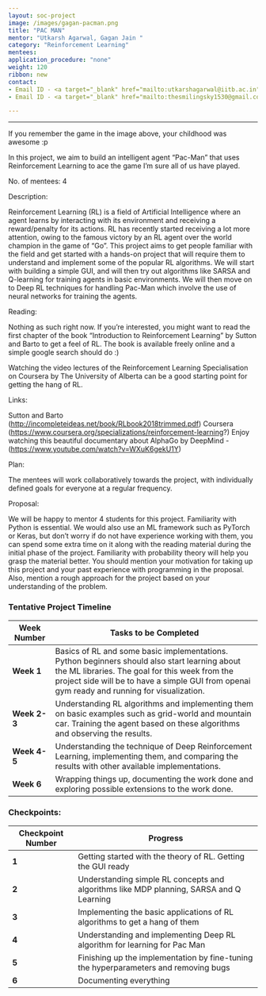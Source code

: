 ```yaml
---
layout: soc-project
image: /images/gagan-pacman.png
title: "PAC MAN"
mentor: "Utkarsh Agarwal, Gagan Jain "
category: "Reinforcement Learning"
mentees:
application_procedure: "none"
weight: 120
ribbon: new
contact:
- Email ID - <a target="_blank" href="mailto:utkarshagarwal@iitb.ac.in">utkarshagarwal@iitb.ac.in</a> 
- Email ID - <a target="_blank" href="mailto:thesmilingsky1530@gmail.com">thesmilingsky1530@gmail.com</a> 

---
```


---

If you remember the game in the image above, your childhood was awesome :p

In this project, we aim to build an intelligent agent “Pac-Man” that uses Reinforcement Learning to ace the game I’m sure all of us have played.


<!--break-->

No. of mentees: 4

Description:

Reinforcement Learning (RL) is a field of Artificial Intelligence where an agent learns by interacting with its environment and receiving a reward/penalty for its actions. RL has recently started receiving a lot more attention, owing to the famous victory by an RL agent over the world champion in the game of “Go”. This project aims to get people familiar with the field and get started with a hands-on project that will require them to understand and implement some of the popular RL algorithms. We will start with building a simple GUI, and will then try out algorithms like SARSA and Q-learning for training agents in basic environments. We will then move on to Deep RL techniques for handling Pac-Man which involve the use of neural networks for training the agents.


Reading:

Nothing as such right now. If you’re interested, you might want to read the first chapter of the book “Introduction to Reinforcement Learning” by Sutton and Barto to get a feel of RL. The book is available freely online and a simple google search should do :)

Watching the video lectures of the Reinforcement Learning Specialisation on Coursera by The University of Alberta can be a good starting point for getting the hang of RL.


Links:

Sutton and Barto (http://incompleteideas.net/book/RLbook2018trimmed.pdf)
Coursera (https://www.coursera.org/specializations/reinforcement-learning?)
Enjoy watching this beautiful documentary about AlphaGo by DeepMind - (https://www.youtube.com/watch?v=WXuK6gekU1Y)


Plan:


The mentees will work collaboratively towards the project, with individually defined goals for everyone at a regular frequency.



Proposal:


We will be happy to mentor 4 students for this project. Familiarity with Python is essential. We would also use an ML framework such as PyTorch or Keras, but don’t worry if do not have experience working with them, you can spend some extra time on it along with the reading material during the initial phase of the project. Familiarity with probability theory will help you grasp the material better. You should mention your motivation for taking up this project and your past experience with programming in the proposal. Also, mention a rough approach for the project based on your understanding of the problem.

<!--break-->

### Tentative Project Timeline
<!--break-->

|Week Number  | Tasks to be Completed|
|--- | --- | 
|**Week 1** | Basics of RL and some basic implementations. Python beginners should also start learning about the ML libraries. The goal for this week from the project side will be to have a simple GUI from openai gym ready and running for visualization.|
|**Week 2-3** |Understanding RL algorithms and implementing them on basic examples such as grid-world and mountain car. Training the agent based on these algorithms and observing the results.|
|**Week 4-5** | Understanding the technique of Deep Reinforcement Learning, implementing them, and comparing the results with other available implementations.|
|**Week 6** |Wrapping things up, documenting the work done and exploring possible extensions to the work done.|

<!--break-->


### Checkpoints:
<!--break-->

|Checkpoint Number  | Progress|
|--- | --- | 
|**1** |  Getting started with the theory of RL. Getting the GUI ready|
|**2** |Understanding simple RL concepts and algorithms like MDP planning, SARSA and Q Learning|
|**3** |Implementing the basic applications of RL algorithms to get a hang of them|
|**4** |Understanding and implementing Deep RL algorithm for learning for Pac Man|
|**5** | Finishing up the implementation by fine-tuning the hyperparameters and removing bugs|
|**6** | Documenting everything|

